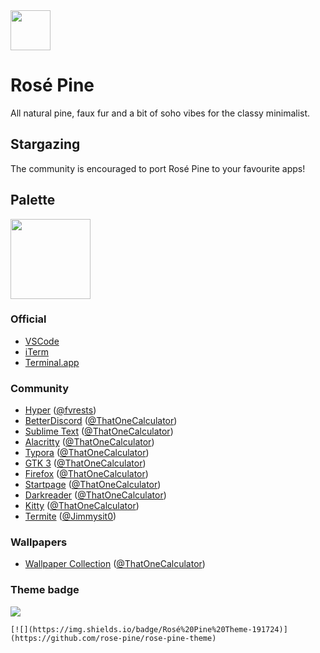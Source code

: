 <img src="https://github.com/rose-pine/rose-pine-theme/blob/master/assets/icon.png" width="64" />

# Rosé Pine

All natural pine, faux fur and a bit of soho vibes for the classy minimalist.

## Stargazing

The community is encouraged to port Rosé Pine to your favourite apps!

## Palette

<img src="https://media.discordapp.net/attachments/608697372054126594/775870937899597884/palette.png" width="128" />

### Official

- [VSCode](https://github.com/rose-pine/vscode)
- [iTerm](https://github.com/rose-pine/iterm)
- [Terminal.app](https://github.com/rose-pine/terminal.app)

### Community

- [Hyper](https://github.com/rose-pine/hyper) ([@fvrests](https://github.com/fvrests))
- [BetterDiscord](https://github.com/rose-pine/BetterDiscord) ([@ThatOneCalculator](https://github.com/ThatOneCalculator))
- [Sublime Text](https://github.com/rose-pine/sublime-text) ([@ThatOneCalculator](https://github.com/ThatOneCalculator))
- [Alacritty](https://github.com/rose-pine/alacritty) ([@ThatOneCalculator](https://github.com/ThatOneCalculator))
- [Typora](https://github.com/rose-pine/typora) ([@ThatOneCalculator](https://github.com/ThatOneCalculator))
- [GTK 3](https://github.com/rose-pine/gtk3) ([@ThatOneCalculator](https://github.com/ThatOneCalculator))
- [Firefox](https://github.com/rose-pine/firefox) ([@ThatOneCalculator](https://github.com/ThatOneCalculator))
- [Startpage](https://github.com/rose-pine/startpage) ([@ThatOneCalculator](https://github.com/ThatOneCalculator))
- [Darkreader](https://github.com/rose-pine/darkreader) ([@ThatOneCalculator](https://github.com/ThatOneCalculator))
- [Kitty](https://github.com/rose-pine/kitty) ([@ThatOneCalculator](https://github.com/ThatOneCalculator))
- [Termite](https://github.com/rose-pine/termite) ([@Jimmysit0](https://github.com/Jimmysit0))

### Wallpapers

- [Wallpaper Collection](https://github.com/rose-pine/wallpaper-collection) ([@ThatOneCalculator](https://github.com/ThatOneCalculator))


### Theme badge

[![](https://img.shields.io/badge/Rosé%20Pine%20Theme-191724)](https://github.com/rose-pine/rose-pine-theme)

`[![](https://img.shields.io/badge/Rosé%20Pine%20Theme-191724)](https://github.com/rose-pine/rose-pine-theme)`
